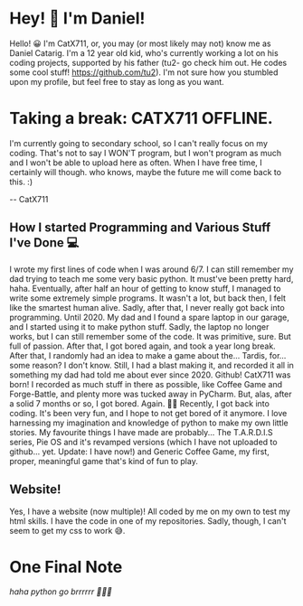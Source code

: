 # Hey! 👋 I'm Daniel!

Hello! 😀 I'm CatX711, or, you may (or most likely may not) know me as Daniel Catarig.
I'm a 12 year old kid, who's currently working a lot on his coding projects, supported by 
his father (tu2- go check him out. He codes some cool stuff! https://github.com/tu2).
I'm not sure how you stumbled upon my profile, but feel free to stay as long as you want.

# Taking a break: CATX711 OFFLINE.
I'm currently going to secondary school, so I can't really focus on my coding. That's not to say I WON'T program, but I won't program as much and I won't
be able to upload here as often. When I have free time, I certainly will though. who knows, maybe the future me will come back to this. :)

-- CatX711

## How I started Programming and Various Stuff I've Done 💻

I wrote my first lines of code when I was around 6/7. I can still remember my dad trying to teach me some very basic python.
It must've been pretty hard, haha. Eventually, after half an hour of getting to know stuff, I managed to write
some extremely simple programs. It wasn't a lot, but back then, I felt like the smartest human alive.
Sadly, after that, I never really got back into programming. Until 2020.
My dad and I found a spare laptop in our garage, and I started using it to make python stuff.
Sadly, the laptop no longer works, but I can still remember some of the code. It was primitive, sure. But full of passion.
After that, I got bored again, and took a year long break. After that, I randomly had an idea to make a game about the...
Tardis, for... some reason? I don't know. Still, I had a blast making it, and recorded it all in something my dad had
told me about ever since 2020. Github! CatX711 was born!
I recorded as much stuff in there as possible, like Coffee Game and Forge-Battle, and plenty more was tucked away in PyCharm.
But, alas, after a solid 7 months or so, I got bored. Again. 🤦‍♂️
Recently, I got back into coding. It's been very fun, and I hope to not get bored of it anymore.
I love harnessing my imagination and knowledge of python to make my own little stories. 
My favourite things I have made are probably... The T.A.R.D.I.S series, Pie OS and it's revamped versions (which I have not uploaded to github... yet. Update: I have now!) and Generic Coffee Game, my first, proper, meaningful game that's kind of fun to play.

## Website!

Yes, I have a website (now multiple)! All coded by me on my own to test my html skills. I have the code in one of my repositories.
Sadly, though, I can't seem to get my css to work 😅.


# One Final Note

*haha python go brrrrrr 👨🏻‍💻*


<!---
CatX711/CatX711 is a ✨ special ✨ repository because its `README.md` (this file) appears on your GitHub profile.
You can click the Preview link to take a look at your changes.
--->
